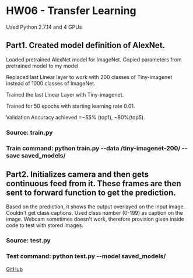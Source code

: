 # HW06 - Transfer Learning
Used Python 2.7.14 and 4 GPUs

## Part1. Created model definition of AlexNet. 

Loaded pretrained AlexNet model for ImageNet. Copied parameters from pretrained model to my model. 

Replaced last Linear layer to work with 200 classes of Tiny-imagenet instead of 1000 classes of ImageNet.

Trained the last Linear Layer with Tiny-imagenet.

Trained for 50 epochs with starting learning rate 0.01.

Validation Accuracy achieved =~55% (top1), ~80%(top5).

### Source: train.py

### Train command: python train.py --data /tiny-imagenet-200/ --save saved_models/
 

## Part2. Initializes camera and then gets continuous feed from it. These frames are then sent to forward function to get the prediction. 
Based on the prediction, it shows the output overlayed on the input image. Couldn't get class captions. Used class number (0-199) as caption on the image.
Webcam sometimes doesn't work, therefore provision given inside code to test with stored images.

### Source: test.py

### Test command: python test.py --model saved_models/

[GitHub](https://github.com/Shakib7/BME595-DeepLearning-sarwar/tree/master/HW6)